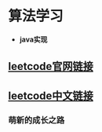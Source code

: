 #  算法学习
* **java实现**
##  [leetcode官网链接](https://leetcode.com/problemset/all/)
##  [leetcode中文链接](https://leetcode-cn.com/problemset/all/)
###  萌新的成长之路
